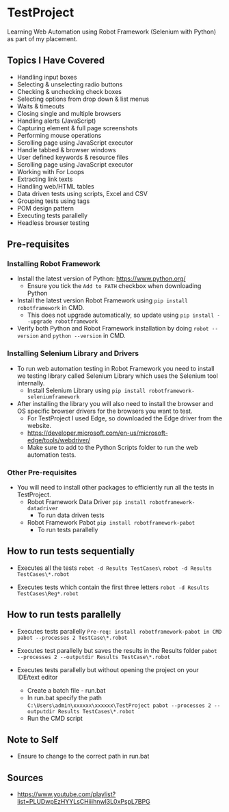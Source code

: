 # TestProject
Learning Web Automation using Robot Framework (Selenium with Python) as part of my placement.

## Topics I Have Covered 
- Handling input boxes
- Selecting & unselecting radio buttons
- Checking & unchecking check boxes
- Selecting options from drop down & list menus
- Waits & timeouts
- Closing single and multiple browsers
- Handling alerts (JavaScript)
- Capturing element & full page screenshots
- Performing mouse operations
- Scrolling page using JavaScript executor
- Handle tabbed & browser windows
- User defined keywords & resource files
- Scrolling page using JavaScript executor
- Working with For Loops
- Extracting link texts
- Handling web/HTML tables
- Data driven tests using scripts, Excel and CSV
- Grouping tests using tags
- POM design pattern 
- Executing tests parallelly 
- Headless browser testing

## Pre-requisites
### Installing Robot Framework 
- Install the latest version of Python: https://www.python.org/
    - Ensure you tick the `Add to PATH` checkbox when downloading Python
- Install the latest version Robot Framework using ``` pip install robotframework ``` in CMD.
    - This does not upgrade automatically, so update using ``` pip install --upgrade robotframework ```
- Verify both Python and Robot Framework installation by doing ``` robot --version ``` and ``` python --version ``` in CMD. 

### Installing Selenium Library and Drivers
- To run web automation testing in Robot Framework you need to install we testing library called Selenium Library which uses the Selenium tool internally. 
    - Install Selenium Library using ``` pip install robotframework-seleniumframework ```
- After installing the library you will also need to install the browser and OS specific browser drivers for the browsers you want to test. 
    - For TestProject I used Edge, so downloaded the Edge driver from the website. 
    - https://developer.microsoft.com/en-us/microsoft-edge/tools/webdriver/
    - Make sure to add to the Python Scripts folder to run the web automation tests. 

### Other Pre-requisites  
- You will need to install other packages to efficiently run all the tests in TestProject. 
    - Robot Framework Data Driver ``` pip install robotframework-datadriver ```
        - To run data driven tests
    - Robot Framework Pabot ``` pip install robotframework-pabot ```
        - To run tests parallelly

## How to run tests sequentially
- Executes all the tests
``` robot -d Results TestCases\ ```
``` robot -d Results TestCases\*.robot ```

- Executes tests which contain the first three letters 
``` robot -d Results TestCases\Reg*.robot ```

## How to run tests parallelly
- Executes tests parallelly 
``` Pre-req: install robotframework-pabot in CMD ```
``` pabot --processes 2 TestCase\*.robot ```

- Executes test parallelly but saves the results in the Results folder
``` pabot --processes 2 --outputdir Results TestCase\*.robot ```

- Executes tests parallelly but without opening the project on your IDE/text editor
    - Create a batch file - run.bat
    - In run.bat specify the path 
 ``` C:\Users\admin\xxxxxx\xxxxxx\TestProject pabot --processes 2 --outputdir Results TestCases\*.robot ```
    - Run the CMD script

 ## Note to Self
 - Ensure to change to the correct path in run.bat

## Sources
- https://www.youtube.com/playlist?list=PLUDwpEzHYYLsCHiiihnwl3L0xPspL7BPG
